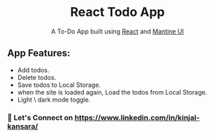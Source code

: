 <h1 align="center">React Todo App  </h1>  
<p align="center">
  A To-Do App built using <a href="https://reactjs.org/">React</a> and <a href="https://mantine.dev/">Mantine UI</a>
</p>

## App Features:
- Add todos.
- Delete todos.
- Save todos to Local Storage.
- when the site is loaded again, Load the todos from Local Storage. 
- Light \ dark mode toggle.

### 🔗 Let's Connect on **https://www.linkedin.com/in/kinjal-kansara/** 

